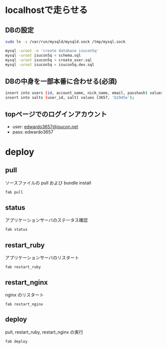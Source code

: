 
# localhostで走らせる

## DBの設定

```bash
sudo ln -s /var/run/mysqld/mysqld.sock /tmp/mysql.sock
```

```bash
mysql -uroot -e 'create database isucon5q'
mysql -uroot isucon5q < schema.sql
mysql -uroot isucon5q < create_user.sql
mysql -uroot isucon5q < isucon5q.dev.sql
```

## DBの中身を一部本番に合わせる(必須)

```bash
insert into users (id, account_name, nick_name, email, passhash) values(3657, 'edwardo3657', 'タダハル', 'edwardo3657@isucon.net', '5f3f6cb518fc304c5014a494e39ce12a4e4567733158b3aca9cd3861936ec92ea86f62fcf2997b380db48dc8877b1268f90138b4d365889f956f72424b36a14b');
insert into salts (user_id, salt) values (3657, 'b2945e');
```

## topページでのログインアカウント

- user: edwardo3657@isucon.net
- pass: edwardo3657

# deploy


## pull

ソースファイルの pull および bundle install

```bash
fab pull
```

## status

アプリケーションサーバのステータス確認

```bash
fab status
```

## restart_ruby

アプリケーションサーバのリスタート

```
fab restart_ruby
```

## restart_nginx

nginx のリスタート

```
fab restart_nginx
```

## deploy

pull, restart_ruby, restart_nginx の実行

```
fab deploy
```


